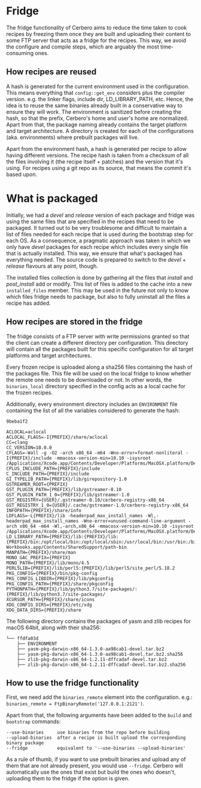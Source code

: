 # Fridge

The fridge functionality of Cerbero aims to reduce the time taken to cook
recipes by freezing them once they are built and uploading their content to some
FTP server that acts as a fridge for the recipes. This way, we avoid the
configure and compile steps, which are arguably the most time-consuming ones.

## How recipes are reused

A hash is generated for the current environment used in the configuration. This
means everything that `config::get_env` considers plus the compiler version.
e.g. the linker flags, include dir, LD_LIBRARY_PATH, etc. Hence, the idea is to
reuse the same binaries already built in a conservative way to ensure they will
work. The environment is sanitized before creating the hash, so that the prefix,
Cerbero's home and user's home are normalized. Apart from that, the package
naming already contains the target platform and target architecture. A directory
is created for each of the configurations (aka. environments) where prebuilt
packages will live.

Apart from the environment hash, a hash is generated per recipe to allow having
different versions. The recipe hash is taken from a checksum of all the files
involving it (the recipe itself + patches) and the version that it's using. For
recipes using a git repo as its source, that means the commit it's based upon.

# What is packaged

Initially, we had a *devel* and *release* version of each package and fridge was
using the same files that are specified in the recipes that need to be packaged.
It turned out to be very troublesome and difficult to maintain a list of files
needed for each recipe that is used during the bootstrap step for each OS. As a
consequence, a pragmatic approach was taken in which we only have *devel*
packages for each recipe which includes every single file that is actually
installed. This way, we ensure that what's packaged has everything needed. The
source code is prepared to switch to the *devel* + *release* flavours at any
point, though.

The installed files collection is done by gathering all the files that *install*
and *post_install* add or modify. This list of files is added to the cache into
a new `installed_files` member. This may be used in the future not only to know
which files fridge needs to package, but also to fully uninstall all the files a
recipe has added.

## How recipes are stored in the fridge

The fridge consists of a FTP server with write permissions granted so that the
client can create a different directory per configuration. This directory will
contain all the packages built for this specific configuration for all target
platforms and target architectures.

Every frozen recipe is uploaded along a sha256 files containing the hash of the
packages file. This file will be used on the local fridge to know whether the
remote one needs to be downloaded or not. In other words, the `binaries_local`
directory specified in the config acts as a local cache for the frozen recipes.

Additionally, every environment directory includes an `ENVIRONMENT` file
containing the list of all the variables considered to generate the hash:

```
9beba1f2

ACLOCAL=aclocal
ACLOCAL_FLAGS=-I{PREFIX}/share/aclocal
CC=clang
CC_VERSION=10.0.0
CFLAGS=-Wall -g -O2 -arch x86_64 -m64 -Wno-error=format-nonliteral -I{PREFIX}/include -mmacosx-version-min=10.10 -isysroot /Applications/Xcode.app/Contents/Developer/Platforms/MacOSX.platform/Developer/SDKs/MacOSX10.14.sdk
CPLUS_INCLUDE_PATH={PREFIX}/include
C_INCLUDE_PATH={PREFIX}/include
GI_TYPELIB_PATH={PREFIX}/lib/girepository-1.0
GSTREAMER_ROOT={PREFIX}
GST_PLUGIN_PATH={PREFIX}/lib/gstreamer-0.10
GST_PLUGIN_PATH_1_0={PREFIX}/lib/gstreamer-1.0
GST_REGISTRY={USER}/.gstreamer-0.10/cerbero-registry-x86_64
GST_REGISTRY_1_0={USER}/.cache/gstreamer-1.0/cerbero-registry-x86_64
INFOPATH={PREFIX}/share/info
LDFLAGS=-L{PREFIX}/lib -headerpad_max_install_names -Wl,-headerpad_max_install_names -Wno-error=unused-command-line-argument -arch x86_64 -m64 -Wl,-arch,x86_64 -mmacosx-version-min=10.10 -isysroot /Applications/Xcode.app/Contents/Developer/Platforms/MacOSX.platform/Developer/SDKs/MacOSX10.14.sdk
LD_LIBRARY_PATH={PREFIX}/lib:{PREFIX}/lib:{PREFIX}/bin:/opt/local/bin:/opt/local/sbin:/usr/local/bin:/usr/bin:/bin:/usr/sbin:/sbin:/usr/local/share/dotnet:~/.dotnet/tools:/Library/Frameworks/Mono.framework/Versions/Current/Commands:/Applications/Xamarin Workbooks.app/Contents/SharedSupport/path-bin
MANPATH={PREFIX}/share/man
MONO_GAC_PREFIX={PREFIX}
MONO_PATH={PREFIX}/lib/mono/4.5
PERL5LIB={PREFIX}/lib/perl5:{PREFIX}/lib/perl5/site_perl/5.18.2
PKG_CONFIG={PREFIX}/bin/pkg-config
PKG_CONFIG_LIBDIR={PREFIX}/lib/pkgconfig
PKG_CONFIG_PATH={PREFIX}/share/pkgconfig
PYTHONPATH={PREFIX}/lib/python3.7/site-packages/:{PREFIX}/lib/python3.7/site-packages/
XCURSOR_PATH={PREFIX}/share/icons
XDG_CONFIG_DIRS={PREFIX}/etc/xdg
XDG_DATA_DIRS={PREFIX}/share
```

The following directory contains the packages of yasm and zlib recipes for macOS
64bit, along with their sha256:

```
└── ffdfa03d
    ├── ENVIRONMENT
    ├── yasm-pkg-darwin-x86_64-1.3.0-aa98cab1-devel.tar.bz2
    ├── yasm-pkg-darwin-x86_64-1.3.0-aa98cab1-devel.tar.bz2.sha256
    ├── zlib-pkg-darwin-x86_64-1.2.11-dffcadaf-devel.tar.bz2
    ├── zlib-pkg-darwin-x86_64-1.2.11-dffcadaf-devel.tar.bz2.sha256
```

## How to use the fridge functionality

First, we need add the `binaries_remote` element into the configuration. e.g.:
`binaries_remote = FtpBinaryRemote('127.0.0.1:2121')`.

Apart from that, the following arguments have been added to the `build` and
`bootstrap` commands:

```
--use-binaries     use binaries from the repo before building
--upload-binaries  after a recipe is built upload the corresponding binary package
--fridge           equivalent to '--use-binaries --upload-binaries'
```

As a rule of thumb, if you want to use prebuilt binaries and upload any of them
that are not already present, you would use `--fridge`. Cerbero will
automatically use the ones that exist but build the ones who doesn't, uploading
them to the fridge if the option is given.
